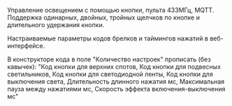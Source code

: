 Управление освещением с помощью кнопки, пульта 433МГц, MQTT.
Поддержка одинарных, двойных, тройных щелчков по кнопке и длительного удержания кнопки.

Настраиваемые параметры кодов брелков и таймингов нажатий в веб-интерфейсе.

В конструкторе кода в поле "Количество настроек" прописать (без кавычек):
"Код кнопки для верхних спотов, Код кнопки для подвесных светильников, Код кнопки для светодиодной ленты, Код кнопки для выключения света, Длительность длинного нажатия мс, Максимальная пауза между нажатиями мс, Скорость эффекта включения-выключения мс"
